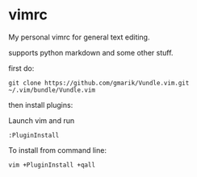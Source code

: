 vimrc
=====
My personal vimrc for general text editing.

supports python markdown and some other stuff.

first do:

    git clone https://github.com/gmarik/Vundle.vim.git ~/.vim/bundle/Vundle.vim

then install plugins:

Launch vim and run 

    :PluginInstall

To install from command line: 

    vim +PluginInstall +qall
